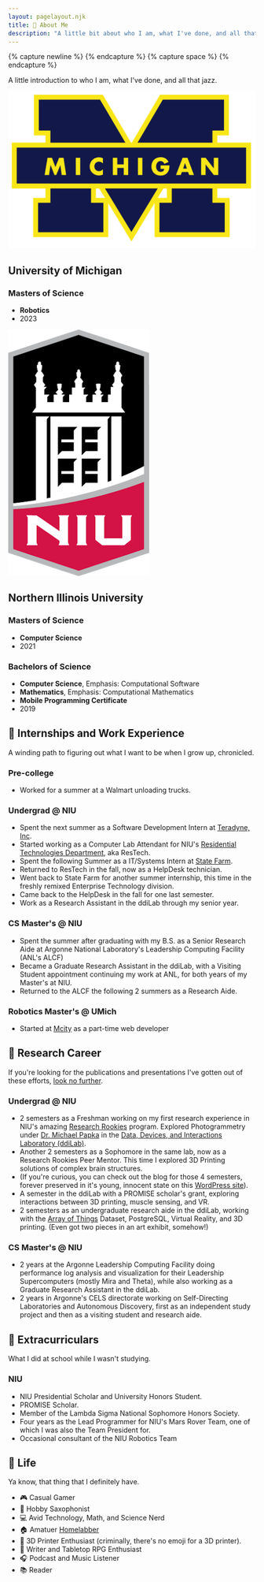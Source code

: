 ```yaml
---
layout: pagelayout.njk
title: 🤝 About Me
description: "A little bit about who I am, what I've done, and all that jazz."
---
```


{% capture newline %}
{% endcapture %}
{% capture space %} {% endcapture %}

A little introduction to who I am, what I've done, and all that jazz.



<div class="responsive_wrapper">
<div class="responsive_multi modal column2">
<div class="column2 image super-center">

![Logo for University of Michigan](/assets/images/Michigan_Logo.png#responsivemedium)

</div>
<div class="column2">

## University of Michigan

### Masters of Science

* **Robotics**
* 2023

</div>
</div>
<div class="responsive_multi modal column2">
<div class="column2 image super-center">

![Logo for Northern Illinois University](/assets/images/NIU_Logo.png#responsivemedium)

</div>
<div class="column2">

## Northern Illinois University

### Masters of Science

* **Computer Science**
* 2021


### Bachelors of Science

* **Computer Science**, Emphasis: Computational Software
* **Mathematics**, Emphasis: Computational Mathematics
* **Mobile Programming Certificate**
* 2019

</div>
</div>
</div>


<div class="responsive_multi">
<div class="column2 modal">

## 🏢 Internships and Work Experience

A winding path to figuring out what I want to be when I grow up, chronicled.

### Pre-college

* Worked for a summer at a Walmart unloading trucks.

### Undergrad @ NIU

* Spent the next summer as a Software Development Intern at [Teradyne, Inc](http://www.teradyne.com/).
* Started working as a Computer Lab Attendant for NIU's [Residential Technologies Department](http://www.niu.edu/housing/student-services/restech/index.shtml), aka ResTech.
* Spent the following Summer as a IT/Systems Intern at [State Farm](https://www.statefarm.com/).
* Returned to ResTech in the fall, now as a HelpDesk technician.
* Went back to State Farm for another summer internship, this time in the freshly remixed Enterprise Technology division.
* Came back to the HelpDesk in the fall for one last semester.
* Work as a Research Assistant in the ddiLab through my senior year.

### CS Master's @ NIU

* Spent the summer after graduating with my B.S. as a Senior Research Aide at Argonne National Laboratory's Leadership Computing Facility (ANL's ALCF)
* Became a Graduate Research Assistant in the ddiLab, with a Visiting Student appointment continuing my work at ANL, for both years of my Master's at NIU.
* Returned to the ALCF the following 2 summers as a Research Aide.

### Robotics Master's @ UMich

* Started at [Mcity](https://mcity.umich.edu/) as a part-time web developer

</div>
<div class="column2 modal">

## 🔬 Research Career

If you're looking for the publications and presentations I've gotten out of these efforts, [look no further](/pubs).

### Undergrad @ NIU

* 2 semesters as a Freshman working on my first research experience in NIU's amazing [Research Rookies](http://www.niu.edu/engagedlearning/undergraduate-research/research-rookies/index.shtml) program. Explored Photogrammetry under [Dr. Michael Papka](http://papka.alcf.anl.gov/) in the [Data, Devices, and Interactions Laboratory (ddiLab)](http://ddilab.cs.niu.edu).
* Another 2 semesters as a Sophomore in the same lab, now as a Research Rookies Peer Mentor. This time I explored 3D Printing solutions of complex brain structures.
* (If you're curious, you can check out the blog for those 4 semesters, forever preserved in it's young, innocent state on this [WordPress site](https://ryanlewisresearchrookies.wordpress.com/)).
* A semester in the ddiLab with a PROMISE scholar's grant, exploring interactions between 3D printing, muscle sensing, and VR.
* 2 semesters as an undergraduate research aide in the ddiLab, working with the [Array of Things](https://arrayofthings.github.io/) Dataset, PostgreSQL, Virtual Reality, and 3D printing. (Even got two pieces in an art exhibit, somehow!)

### CS Master's @ NIU

* 2 years at the Argonne Leadership Computing Facility doing performance log analysis and visualization for their Leadership Supercomputers (mostly Mira and Theta), while also working as a Graduate Research Assistant in the ddiLab.
* 2 years in Argonne's CELS directorate working on Self-Directing Laboratories and Autonomous Discovery, first as an independent study project and then as a visiting student and research aide.


</div>
</div>

<div class="responsive_multi">
<div class="column2 modal">

## 🏓 Extracurriculars

What I did at school while I wasn't studying.

### NIU

* NIU Presidential Scholar and University Honors Student.
* PROMISE Scholar.
* Member of the Lambda Sigma National Sophomore Honors Society.
* Four years as the Lead Programmer for NIU's Mars Rover Team, one of which I was also the Team President for.
* Occasional consultant of the NIU Robotics Team

</div>
<div class="column2 modal">

## 🧡 Life

Ya know, that thing that I definitely have.

* 🎮 Casual Gamer
* 🎷 Hobby Saxophonist
* 💻 Avid Technology, Math, and Science Nerd
* 🏠 Amatuer [Homelabber](https://www.reddit.com/r/homelab/)
* 🤖 3D Printer Enthusiast (criminally, there's no emoji for a 3D printer).
* 📝 Writer and Tabletop RPG Enthusiast
* 🎧 Podcast and Music Listener
* 📚 Reader

</div>
</div>
